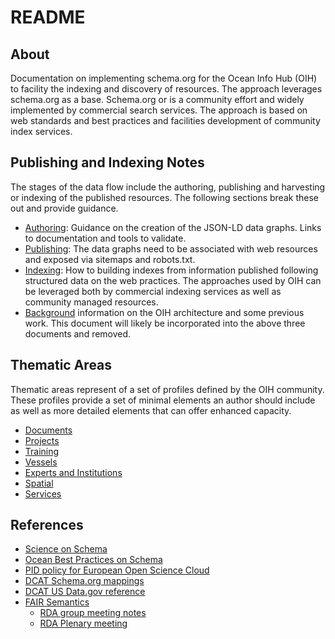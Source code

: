# README

## About

Documentation on implementing schema.org for the Ocean Info Hub (OIH) to facility the indexing and discovery 
of resources.  The approach leverages schema.org as a base.  Schema.org or is a community effort and widely
implemented by commercial search services.  The approach is based on web standards and best practices and 
facilities development of community index services.  


## Publishing and Indexing Notes

The stages of the data flow include the authoring, publishing and harvesting or indexing of the published resources. The following sections break these out and provide guidance.

* [Authoring](authoring.md): Guidance on the creation of the JSON-LD data graphs.  Links to documentation
  and tools to validate.
* [Publishing](publishing.md):  The data graphs need to be associated with web resources and exposed
  via sitemaps and robots.txt.
* [Indexing](indexers.md): How to building indexes from information published following structured data on the web practices.  The approaches used by OIH can be leveraged both by commercial indexing services as well as community managed resources.
* [Background](background.md) information on the OIH architecture and some previous work.  This document will likely be incorporated into the above three documents and removed.

## Thematic Areas

Thematic areas represent of a set of profiles defined by the OIH community.  These profiles provide
a set of minimal elements an author should include as well as more detailed elements that can offer
enhanced capacity.

* [Documents](./docs/README.md)
* [Projects](./projects/README.md)
* [Training](./training/README.md)
* [Vessels](./vessels/README.md)
* [Experts and Institutions](./expinst/README.md)
* [Spatial](./spatial/README.md)
* [Services](./services/README.md)

## References

* [Science on Schema](https://github.com/ESIPFed/science-on-schema.org//)
* [Ocean Best Practices on Schema](https://github.com/adamml/ocean-best-practices-on-schema)
* [PID policy for European Open Science Cloud](https://op.europa.eu/en/publication-detail/-/publication/35c5ca10-1417-11eb-b57e-01aa75ed71a1/language-en)
* [DCAT Schema.org mappings](https://www.w3.org/2015/spatial/wiki/ISO_19115_-_DCAT_-_Schema.org_mapping)
* [DCAT US Data.gov reference](https://resources.data.gov/resources/dcat-us/)
* [FAIR Semantics](https://zenodo.org/record/3707985#.X7Jq2-RKjrV)
  * [RDA group meeting notes](https://docs.google.com/document/d/18CyQ2WsOxG_0zzzteubJyPveZzr8KPH4iuvoKVxRo3o/edit)
  * [RDA Plenary meeting](https://www.rd-alliance.org/moving-toward-fair-semantics-2)
